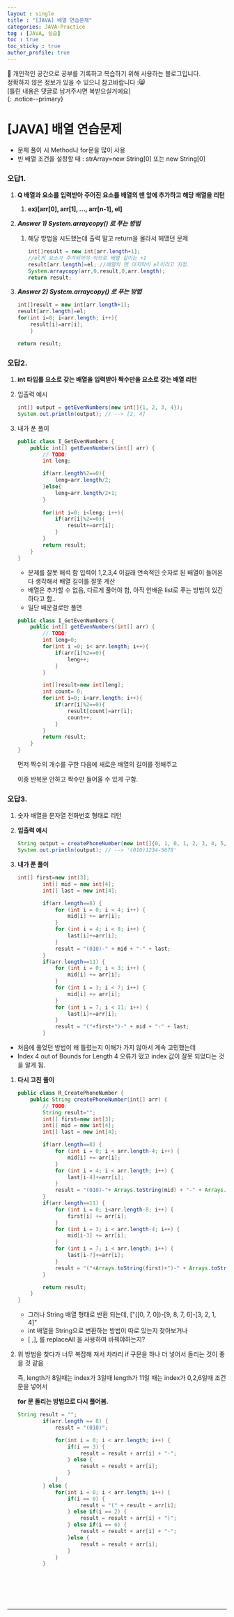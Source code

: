 ```yaml
---
layout : single
title : "[JAVA] 배열 연습문제"
categories: JAVA-Practice
tag : [JAVA, 실습]
toc : true
toc_sticky : true
author_profile: true
---
```


📌 개인적인 공간으로 공부를 기록하고 복습하기 위해 사용하는 블로그입니다. <br>
정확하지 않은 정보가 있을 수 있으니 참고바랍니다 :😸 <br>
[틀린 내용은 댓글로 남겨주시면 복받으실거에요]  
{: .notice--primary}


# [JAVA] 배열 연습문제

- 문제 풀이 시 Method나 for문을 많이 사용
- 빈 배열 조건을 설정할 때 : strArray=new String[0] 또는 new String[0]

### **오답1.**

1. **Q 배열과 요소를 입력받아 주어진 요소를 배열의 맨 앞에 추가하고 해당 배열을 리턴** 
    1. **ex)[arr[0], arr[1], ..., arr[n-1], el]**
2. ***Answer 1) System.arraycopy() 로 푸는 방법***
    1. 해당 방법을 시도했는데 출력 말고 return을 몰라서 헤맸던 문제
        
        ```java
        int[]result = new int[arr.length+1]; 
        //el의 요소가 추가되어야 하므로 배열 길이는 +1
        result[arr.length]=el; //배열의 맨 마지막이 el이라고 지정. 
        System.arraycopy(arr,0,result,0,arr.length);
        return result;
        ```
        
3. ***Answer 2) System.arraycopy() 로 푸는 방법***
    
    ```java
    int[]result = new int[arr.length+1]; 
    result[arr.length]=el;
    for(int i=0; i<arr.length; i++){
    	result[i]=arr[i];
    	}
    
    return result;
    ```
    

### **오답2.**

1. **int 타입를 요소로 갖는 배열을 입력받아 짝수만을 요소로 갖는 배열 리턴**
2. 입출력 예시
    
    ```java
    int[] output = getEvenNumbers(new int[]{1, 2, 3, 4});
    System.out.println(output); // --> [2, 4]
    ```
    
3. 내가 푼 풀이
    
    ```java
    public class I_GetEvenNumbers {
        public int[] getEvenNumbers(int[] arr) {
            // TODO:
            int leng;
    
            if(arr.length%2==0){
                leng=arr.length/2;
            }else{
                leng=arr.length/2+1;
            }
            
            for(int i=0; i<leng; i++){
                if(arr[i]%2==0){
                    result+=arr[i];
                }
            }
            return result;
        }
    }
    
    ```
    
    - 문제를 잘못 해석 함 입력이 1,2,3,4 이길래 연속적인 숫자로 된 배열이 들어온다 생각해서 배열 길이를 잘못 계산
    - 배열은 추가할 수 없음, 다르게 풀어야 함, 아직 안배운 list로 푸는 방법이 있긴 하다고 함..
    - 일단 배운걸로만 풀면
    
    ```java
    public class I_GetEvenNumbers {
        public int[] getEvenNumbers(int[] arr) {
            // TODO:
            int leng=0;
            for(int i =0; i< arr.length; i++){
                if(arr[i]%2==0){
                    leng++;
                }
            }
    
            int[]result=new int[leng];
            int count= 0;
            for(int i=0; i<arr.length; i++){
                if(arr[i]%2==0){
                    result[count]=arr[i];
                    count++;
                }
            }
            return result;
        }
    }
    
    ```
    
    먼저 짝수의 개수를 구한 다음에 새로운 배열의 길이를 정해주고
    
    이중 반복문 안하고 짝수만 들어올 수 있게 구함.
    

### **오답3.**

1. 숫자 배열을 문자열 전화번호 형태로 리턴
2. **입출력 예시**
    
    ```java
    String output = createPhoneNumber(new int[]{0, 1, 0, 1, 2, 3, 4, 5, 6, 7, 8});
    System.out.println(output); // --> '(010)1234-5678'
    ```
    

1. **내가 푼 풀이**
    
    ```java
    int[] first=new int[3];
            int[] mid = new int[4];
            int[] last = new int[4];
    
            if(arr.length==8) {
                for (int i = 0; i < 4; i++) {
                    mid[i] += arr[i];
                }
                for (int i = 4; i < 8; i++) {
                    last[i]+=arr[i];
                }
                result = "(010)-" + mid + "-" + last;
            }
            if(arr.length==11) {
                for (int i = 0; i < 3; i++) {
                    mid[i] += arr[i];
                }
                for (int i = 3; i < 7; i++) {
                    mid[i] += arr[i];
                }
                for (int i = 7; i < 11; i++) {
                    last[i]+=arr[i];
                }
                result = "("+first+")-" + mid + "-" + last;
            }
    ```
    
- 처음에 풀었던 방법이 왜 틀렸는지 이해가 가지 않아서 계속 고민했는데
- Index 4 out of Bounds for Length 4 오류가 떴고 index 값이 잘못 되었다는 것을 알게 됨.

1. **다시 고친 풀이**
    
    ```java
    public class R_CreatePhoneNumber {
        public String createPhoneNumber(int[] arr) {
            // TODO:
            String result="";
            int[] first=new int[3];
            int[] mid = new int[4];
            int[] last = new int[4];
    
            if(arr.length==8) {
                for (int i = 0; i < arr.length-4; i++) {
                    mid[i] += arr[i];
                }
                for (int i = 4; i < arr.length; i++) {
                    last[i-4]+=arr[i];
                }
                result = "(010)-"+ Arrays.toString(mid) + "-" + Arrays.toString(last);
            }
            if(arr.length==11) {
                for (int i = 0; i<arr.length-8; i++) {
                    first[i] += arr[i];
                }
                for (int i = 3; i < arr.length-4; i++) {
                    mid[i-3] += arr[i];
                }
                for (int i = 7; i < arr.length; i++) {
                    last[i-7]+=arr[i];
                }
                result = "("+Arrays.toString(first)+")-" + Arrays.toString(mid) + "-" + Arrays.toString(last);;
            }
    
            return result;
        }
    }
    ```
    
    - 그러나 String 배열 형태로 반환 되는데, ["([0, 7, 0])-[9, 8, 7, 6]-[3, 2, 1, 4]"
    - int 배열을 String으로 변환하는 방법이 따로 있는지 찾아보거나
    - [ ,], 를 replaceAll 을 사용하여 바꿔야하는지?
    
2. 위 방법을 찾다가 너무 복잡해 져서 차라리 if 구문을 하나 더 넣어서 돌리는 것이 좋을 것 같음
    
    즉, length가 8일때는 index가 3일때 length가 11일 때는 index가 0,2,6일때 조건문을 넣어서
    
    **for 문 돌리는 방법으로 다시 풀어봄.**
    
    ```java
    String result = "";
            if(arr.length == 8) {
                result = "(010)";
    
                for(int i = 0; i < arr.length; i++) {
                    if(i == 3) {
                        result = result + arr[i] + "-";
                    } else {
                        result = result + arr[i];
                    }
                }
            } else { 
                for(int i = 0; i < arr.length; i++) {
                    if(i == 0) {
                        result = "(" + result + arr[i];
                    } else if(i == 2) {
                        result = result + arr[i] + ")";
                    } else if(i == 6) {
                        result = result + arr[i] + "-";
                    }else {
                        result = result + arr[i];
                    }
                }
            }
    ```

<br>
<br>
<br>
<br>

---